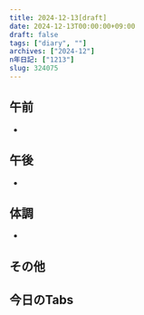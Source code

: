 ```yaml
---
title: 2024-12-13[draft]
date: 2024-12-13T00:00:00+09:00
draft: false
tags: ["diary", ""]
archives: ["2024-12"]
n年日記: ["1213"]
slug: 324075
---
```

## 午前
- 
## 午後
- 
## 体調
- 
## その他
## 今日のTabs